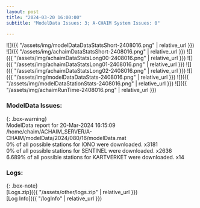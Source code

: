 ```yaml
---
layout: post
title: "2024-03-20 16:00:00"
subtitle: "ModelData Issues: 3; A-CHAIM System Issues: 0"

---
```


![]({{ "/assets/img/modelDataDataStatsShort-2408016.png" | relative_url }})
![]({{ "/assets/img/achaimDataStatsShort-2408016.png" | relative_url }})
![]({{ "/assets/img/achaimDataStatsLong00-2408016.png" | relative_url }})
![]({{ "/assets/img/achaimDataStatsLong01-2408016.png" | relative_url }})
![]({{ "/assets/img/achaimDataStatsLong02-2408016.png" | relative_url }})
![]({{ "/assets/img/modelDataDataStats-2408016.png" | relative_url }})
![]({{ "/assets/img/modelDataStationStats-2408016.png" | relative_url }})
![]({{ "/assets/img/achaimRunTime-2408016.png" | relative_url }})


### ModelData Issues:  
  
{: .box-warning}  
 ModelData report for 20-Mar-2024 16:15:09   
 /home/chaim/ACHAIM_SERVER/A-CHAIM/modelData/2024/080/16/modelData.mat   
 0% of all possible stations for IONO were downloaded. x3181   
 0% of all possible stations for SENTINEL were downloaded. x2636   
 6.689% of all possible stations for KARTVERKET were downloaded. x14   
  


### Logs:  
  
{: .box-note}  
[Logs.zip]({{ "/assets/other/logs.zip" | relative_url }})  
[Log Info]({{ "/logInfo" | relative_url }})  
